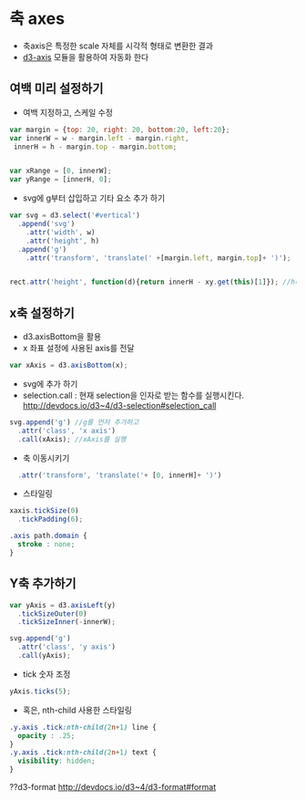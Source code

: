 축 axes
===

- 축axis은 특정한 scale 자체를 시각적 형태로 변환한 결과
- [d3-axis](http://devdocs.io/d3~4/d3-axis) 모듈을 활용하여 자동화 한다

여백 미리 설정하기
---

- 여백 지정하고, 스케일 수정

```javascript
var margin = {top: 20, right: 20, bottom:20, left:20};
var innerW = w - margin.left - margin.right,
 innerH = h - margin.top - margin.bottom;


var xRange = [0, innerW];
var yRange = [innerH, 0];
```

- svg에 g부터 삽입하고 기타 요소 추가 하기

```javascript
var svg = d3.select('#vertical')
  .append('svg')
    .attr('width', w)
    .attr('height', h)
  .append('g')
    .attr('transform', 'translate(' +[margin.left, margin.top]+ ')');


rect.attr('height', function(d){return innerH - xy.get(this)[1]}); //h대신 innerH 사용
```


x축 설정하기
---
- d3.axisBottom을 활용
- x 좌표 설정에 사용된 axis를 전달

```javascript
var xAxis = d3.axisBottom(x);
```

- svg에 추가 하기
 - selection.call : 현재 selection을 인자로 받는 함수를 실행시킨다. http://devdocs.io/d3~4/d3-selection#selection_call

```javascript
svg.append('g') //g를 먼저 추가하고
  .attr('class', 'x axis')
  .call(xAxis); //xAxis를 실행
```

- 축 이동시키기

```javascript
  .attr('transform', 'translate('+ [0, innerH]+ ')')
```

- 스타일링

```javascript
xaxis.tickSize(0)
  .tickPadding(6);
```
```css
.axis path.domain {
  stroke : none;
}
```

Y축 추가하기
---

```javascript
var yAxis = d3.axisLeft(y)
  .tickSizeOuter(0)
  .tickSizeInner(-innerW);

svg.append('g')
  .attr('class', 'y axis')
  .call(yAxis);
```

- tick 숫자 조정

```javascript
yAxis.ticks(5);
```

- 혹은, nth-child 사용한 스타일링

```css
.y.axis .tick:nth-child(2n+1) line {
  opacity : .25;
}
.y.axis .tick:nth-child(2n+1) text {
  visibility: hidden;
}
```

??d3-format http://devdocs.io/d3~4/d3-format#format
